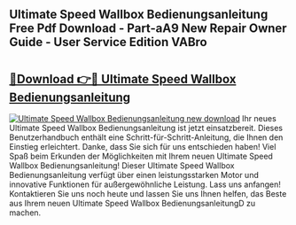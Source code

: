 ## Ultimate Speed Wallbox Bedienungsanleitung Free Pdf Download - Part-aA9 New Repair Owner Guide - User Service Edition VABro

# <h2><a href="http://df4cch.blite.top/?on=Ultimate+Speed+Wallbox+Bedienungsanleitung">🔗Download 👉🔴 Ultimate Speed Wallbox Bedienungsanleitung</a></h2>

[![Ultimate Speed Wallbox Bedienungsanleitung new download](https://i.imgur.com/lujVjoI.png)](http://df4cch.blite.top/?on=Ultimate+Speed+Wallbox+Bedienungsanleitung)
Ihr neues Ultimate Speed Wallbox Bedienungsanleitung ist jetzt einsatzbereit. Dieses Benutzerhandbuch enthält eine Schritt-für-Schritt-Anleitung, die Ihnen den Einstieg erleichtert. Danke, dass Sie sich für uns entschieden haben! Viel Spaß beim Erkunden der Möglichkeiten mit Ihrem neuen Ultimate Speed Wallbox Bedienungsanleitung! Dieser Ultimate Speed Wallbox Bedienungsanleitung verfügt über einen leistungsstarken Motor und innovative Funktionen für außergewöhnliche Leistung. Lass uns anfangen! Kontaktieren Sie uns noch heute und lassen Sie uns Ihnen helfen, das Beste aus Ihrem neuen Ultimate Speed Wallbox BedienungsanleitungD zu machen.

